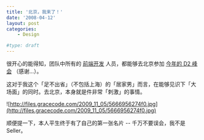 ```yaml
---
title: '北京，我来了！'
date: '2008-04-12'
layout: post
categories:
    - Design

#type: draft
---
```


很开心的能得知，团队中所有的 [前端开发]({{site.urls}}/posts/1112/) 人员，都能够去北京参加 [今年的 D2 峰会]({{site.urls}}/posts/1238/) （感谢...）。

这对于我这个「足不出省」（不包括上海）的「居家男」而言，在能够见识下「大场面」的同时。去北京，本身就是件非常「刺激」的事情。

![http://files.gracecode.com/2009_11_05/5666956274f0.jpg](http://files.gracecode.com/2009_11_05/5666956274f0.jpg)

顺便提一下，本人平生终于有了自己的第一张名片 -- 千万不要误会，我不是 Seller。
